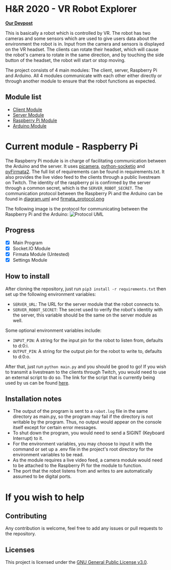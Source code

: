 # H&R 2020 - VR Robot Explorer
 **[Our Devpost](https://devpost.com/software/hnr2020-vr-robot)**

This is basically a robot which is controlled by VR. The robot has two cameras and some sensors which are used to give users data about the environment the robot is in. Input from the camera and sensors is displayed on the VR headset. The clients can rotate their headset, which will cause the robot's camera to rotate in the same direction, and by touching the side button of the headset, the robot will start or stop moving.

The project consists of 4 main modules: The client, server, Raspberry Pi and Arduino. All 4 modules communicate with each other either directly or through another module to ensure that the robot functions as expected.

## Module list
 - [Client Module](https://github.com/team-unununium/HnR-2020-VR-Client)
 - [Server Module](https://github.com/team-unununium/HnR-2020-VR-Server)
 - [Raspberry Pi Module](https://github.com/team-unununium/HnR-2020-VR-Pi)
 - [Arduino Module](https://github.com/team-unununium/HnR-2020-VR-Arduino)

# Current module - Raspberry Pi
The Raspberry Pi module is in charge of facilitating communication between the Arduino and the server. It uses [picamera](https://picamera.readthedocs.io/), [python-socketio](https://python-socketio.readthedocs.io/) and [pyFirmata2](https://github.com/berndporr/pyFirmata2). The full list of requirements can be found in requirements.txt. It also provides the live video feed to the clients through a public livestream on Twitch. The identity of the raspberry pi is confirmed by the server through a common secret, which is the `SERVER_ROBOT_SECRET`. The communication protocol between the Raspberry Pi and the Arduino can be found in [diagram.uml](https://github.com/team-unununium/HnR-2020-VR-Pi/blob/master/diagram.uml) and [firmata_protocol.png](https://github.com/team-unununium/HnR-2020-VR-Pi/blob/master/firmata_protocol.png) 

The following image is the protocol for communicating between the Raspberry Pi and the Arduino:
![Protocol UML](https://plantuml.pcchin.com/png/jP91ImCn48Nl-HNFWxKhjJ-Wi691H3neQVKcGknEky5i9cpIIX7zxKwsMwpRNZnuMZPvxyqta_6wZcPkl7OHuxfO6SVAxvrDZ5AE8u7NLEyK0paUOMmjvbnLsXK1kYO44eCE2COjhVnkgbUs0Gkk4JnHWHv81ubQm5JUKYLw7GqxfV8SivZAkYNoN4qCBYvtrKOuGV-MhELi3oKHF9OaNxmR8NaZyWXwanBA94RaPnT5qSPWvQAnC14r1Sy2hNOtKYl5_PHfUCW58R_MKHz1ka9V10KgWfRggKve3E4CXLYoRhWOcYYPc20EK6e1ZMPPnWFf1svMadatUxXlil3PLVJQi8Ln9fHK_29-ycAYnDnndQBVtgKdAVwPPigl75kOS6I2N-SomlJcg7Wj49aQ3eSpakLBXErYoT61BzdO_z7rWlwKjzksxSAuRUzPLtcatuxYeDzl "Protocol for Pi-Arduino communication")

## Progress
- [x] Main Program
- [x] Socket.IO Module
- [x] Firmata Module (Untested)
- [x] Settings Module

## How to install
After cloning the repository, just run  `pip3 install -r requirements.txt` then set up the following environment variables:
- `SERVER_URL`: The URL for the server module that the robot connects to.
- `SERVER_ROBOT_SECRET`: The secret used to verify the robot's identity with the server, this variable should be the same on the server module as well.

Some optional environment variables include:
- `INPUT_PIN`: A string for the input pin for the robot to listen from, defaults to d:0:i.
- `OUTPUT_PIN`: A string for the output pin for the robot to write to, defaults to d:0:o.

After that, just run `python main.py` and you should be good to go!
If you wish to transmit a livestream to the clients through Twitch, you would need to use an external script to do so. The link for the script that is currently being used by us can be found [here](https://gist.githubusercontent.com/russfeld/0878b1f8eaf7409136b9125ce5e1458f/raw/62824c1021f816a13046f1aba7722b8ac519c28d/picam-stream.sh).

## Installation notes
- The output of the program is sent to a `robot.log` file in the same directory as main.py, so the program may fail if the directory is not writable by the program. Thus, no output would appear on the console itself except for certain error messages.
- To shut down the program, you would need to send a SIGINT (Keyboard Interrupt) to it.
- For the environment variables, you may choose to input it with the command or set up a .env file in the project's root directory for the environment variables to be read. 
- As the module requires a live video feed, a camera module would need to be attached to the Raspberry Pi for the module to function.
- The port that the robot listens from and writes to are automatically assumed to be digital ports.

# If you wish to help

## Contributing
Any contribution is welcome, feel free to add any issues or pull requests to the repository.

## Licenses
This project is licensed under the [GNU General Public License v3.0](https://www.gnu.org/licenses/gpl-3.0.en.html).
